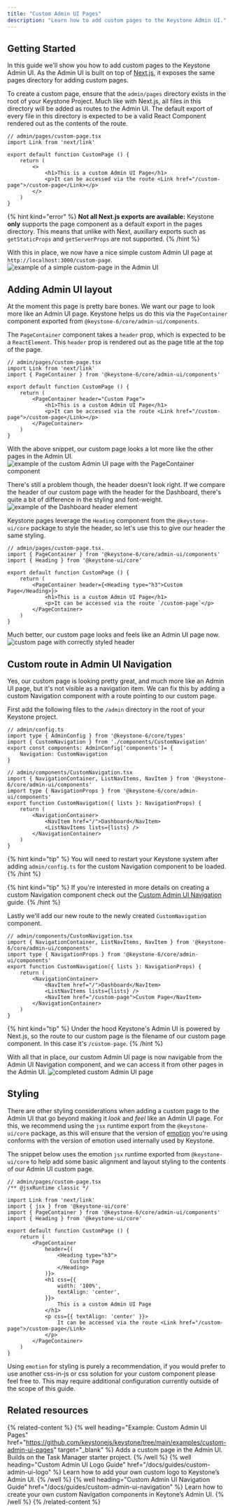 ```yaml
---
title: "Custom Admin UI Pages"
description: "Learn how to add custom pages to the Keystone Admin UI."
---
```


## Getting Started

In this guide we'll show you how to add custom pages to the Keystone Admin UI.
As the Admin UI is built on top of [Next.js](https://nextjs.org/docs/basic-features/pages), it exposes the same pages directory for adding custom pages.

To create a custom page, ensure that the `admin/pages` directory exists in the root of your Keystone Project.
Much like with Next.js, all files in this directory will be added as routes to the Admin UI.
The default export of every file in this directory is expected to be a valid React Component rendered out as the contents of the route.

```tsx
// admin/pages/custom-page.tsx
import Link from 'next/link'

export default function CustomPage () {
    return (
        <>
            <h1>This is a custom Admin UI Page</h1>
            <p>It can be accessed via the route <Link href="/custom-page">/custom-page</Link></p>
        </>
    )
}
```

{% hint kind="error" %}
**Not all Next.js exports are available:** Keystone **only** supports the page component as a default export in the pages directory. This means that unlike with Next, auxillary exports such as `getStaticProps` and `getServerProps` are not supported.
{% /hint %}

With this in place, we now have a nice simple custom Admin UI page at `http://localhost:3000/custom-page`.
![example of a simple custom-page in the Admin UI](/assets/guides/custom-admin-ui-pages/simple-custom-page.png)

## Adding Admin UI layout

At the moment this page is pretty bare bones. We want our page to look more like an Admin UI page.
Keystone helps us do this via the `PageContainer` component exported from `@keystone-6/core/admin-ui/components`.

The `PageContainer` component takes a `header` prop, which is expected to be a `ReactElement`.
This `header` prop is rendered out as the page title at the top of the page.

```tsx
// admin/pages/custom-page.tsx
import Link from 'next/link'
import { PageContainer } from '@keystone-6/core/admin-ui/components'

export default function CustomPage () {
    return (
        <PageContainer header="Custom Page">
            <h1>This is a custom Admin UI Page</h1>
            <p>It can be accessed via the route <Link href="/custom-page">/custom-page</Link></p>
        </PageContainer>
    )
}
```

With the above snippet, our custom page looks a lot more like the other pages in the Admin UI.
![example of the custom Admin UI page with the PageContainer component](/assets/guides/custom-admin-ui-pages/custom-page-w-page-container.png)

There's still a problem though, the header doesn't look right. If we compare the header of our custom page with the header for the Dashboard, there's quite a bit of difference in the styling and font-weight.
![example of the Dashboard header element](/assets/guides/custom-admin-ui-pages/header-prop.png)

Keystone pages leverage the `Heading` component from the `@keystone-ui/core` package to style the header, so let's use this to give our header the same styling.

```tsx
// admin/pages/custom-page.tsx.
import { PageContainer } from '@keystone-6/core/admin-ui/components'
import { Heading } from '@keystone-ui/core'

export default function CustomPage () {
    return (
        <PageContainer header={<Heading type="h3">Custom Page</Heading>}>
            <h1>This is a custom Admin UI Page</h1>
            <p>It can be accessed via the route `/custom-page`</p>
        </PageContainer>
    )
}
```

Much better, our custom page looks and feels like an Admin UI page now.
![custom page with correctly styled header](/assets/guides/custom-admin-ui-pages/custom-page-with-styled-header.png)

## Custom route in Admin UI Navigation

Yes, our custom page is looking pretty great, and much more like an Admin UI page, but it's not visible as a navigation item.
We can fix this by adding a custom Navigation component with a route pointing to our custom page.

First add the following files to the `/admin` directory in the root of your Keystone project.

```tsx
// admin/config.ts
import type { AdminConfig } from '@keystone-6/core/types'
import { CustomNavigation } from './components/CustomNavigation'
export const components: AdminConfig['components']= {
    Navigation: CustomNavigation
}
```

```tsx
// admin/components/CustomNavigation.tsx
import { NavigationContainer, ListNavItems, NavItem } from '@keystone-6/core/admin-ui/components'
import type { NavigationProps } from '@keystone-6/core/admin-ui/components'
export function CustomNavigation({ lists }: NavigationProps) {
    return (
        <NavigationContainer>
            <NavItem href="/">Dashboard</NavItem>
            <ListNavItems lists={lists} />
        </NavigationContainer>
    )
}
```

{% hint kind="tip" %}
You will need to restart your Keystone system after adding `admin/config.ts` for the custom Navigation component to be loaded.
{% /hint %}

{% hint kind="tip" %}
If you're interested in more details on creating a custom Navigation component check out the [Custom Admin UI Navigation](/docs/guides/custom-admin-ui-navigation) guide.
{% /hint %}

Lastly we'll add our new route to the newly created `CustomNavigation` component.

```tsx
// admin/components/CustomNavigation.tsx
import { NavigationContainer, ListNavItems, NavItem } from '@keystone-6/core/admin-ui/components'
import type { NavigationProps } from '@keystone-6/core/admin-ui/components'
export function CustomNavigation({ lists }: NavigationProps) {
    return (
        <NavigationContainer>
            <NavItem href="/">Dashboard</NavItem>
            <ListNavItems lists={lists} />
            <NavItem href="/custom-page">Custom Page</NavItem>
        </NavigationContainer>
    )
}
```

{% hint kind="tip" %}
Under the hood Keystone's Admin UI is powered by Next.js, so the route to our custom page is the filename of our custom page component. In this case it's `/custom-page`.
{% /hint %}

With all that in place, our custom Admin UI page is now navigable from the Admin UI Navigation component, and we can access it from other pages in the Admin UI.
![completed custom Admin UI page](/assets/guides/custom-admin-ui-pages/custom-page-completed.png)

## Styling

There are other styling considerations when adding a custom page to the Admin UI that go beyond making it _look_ and _feel_ like an Admin UI page.
For this, we recommend using the `jsx` runtime export from the `@keystone-ui/core` package, as this will ensure that the version of [emotion](https://emotion.sh/docs/introduction) you're using conforms with the version of emotion used internally used by Keystone.

The snippet below uses the emotion `jsx` runtime exported from `@keystone-ui/core` to help add some basic alignment and layout styling to the contents of our Admin UI custom page.

```tsx
// admin/pages/custom-page.tsx
/** @jsxRuntime classic */

import Link from 'next/link'
import { jsx } from '@keystone-ui/core'
import { PageContainer } from '@keystone-6/core/admin-ui/components'
import { Heading } from '@keystone-ui/core'

export default function CustomPage () {
    return (
        <PageContainer
            header={(
                <Heading type="h3">
                    Custom Page
                </Heading>
            )}>
            <h1 css={{
                width: '100%',
                textAlign: 'center',
            }}>
                This is a custom Admin UI Page
            </h1>
            <p css={{ textAlign: 'center' }}>
                It can be accessed via the route <Link href="/custom-page">/custom-page</Link>
            </p>
        </PageContainer>
    )
}
```

Using `emotion` for styling is purely a recommendation, if you would prefer to use another css-in-js or css solution for your custom component please feel free to. This may require additional configuration currently outside of the scope of this guide.

## Related resources

{% related-content %}
{% well
heading="Example: Custom Admin UI Pages"
href="https://github.com/keystonejs/keystone/tree/main/examples/custom-admin-ui-pages"
target="_blank" %}
Adds a custom page in the Admin UI. Builds on the Task Manager starter project.
{% /well %}
{% well
heading="Custom Admin UI Logo Guide"
href="/docs/guides/custom-admin-ui-logo" %}
Learn how to add your own custom logo to Keystone’s Admin UI.
{% /well %}
{% well
heading="Custom Admin UI Navigation Guide"
href="/docs/guides/custom-admin-ui-navigation" %}
Learn how to create your own custom Navigation components in Keytone’s Admin UI.
{% /well %}
{% /related-content %}
